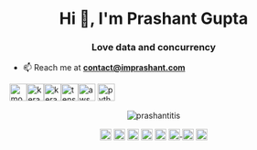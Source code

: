 <h1 align="center">Hi 👋, I'm Prashant Gupta</h1>
<h3 align="center">Love data and concurrency</h3>

- 📫 Reach me at **contact@imprashant.com**


<p align="left">  <img src=https://icongr.am/devicon/mongodb-original.svg?size=35&color=fbff00 alt=mongo width="30" height="30"/><img src=https://icongr.am/simple/keras.svg?size=35&color=e31616&colored=false alt=keras width="30" height="30"/><img src=https://icongr.am/simple/pytorch.svg?size=35&color=fb8e8e&colored=false alt=keras width="30" height="30"/><img src=https://icongr.am/simple/tensorflow.svg?size=35&color=ffa500&colored=false alt=tensorflow width="30" height="30"/><img src=https://icongr.am/devicon/amazonwebservices-original.svg?size=35&color=fbff00 alt=aws width="30" height="30"/>  <img src=https://icongr.am/devicon/python-original.svg?size=35&color=fbff00 alt=python width="30" height="30"/> </p><p align="center"> <img src=https://github-readme-stats.vercel.app/api?username=prashantitis&show_icons=true alt=prashantitis /> </p>

<p align="center">
<a href=https://dev.to/prashantitis target="blank"><img align="center" src=https://cdn.jsdelivr.net/npm/simple-icons@3.0.1/icons/dev-dot-to.svg alt="prashantitis" height="20" width="20" /></a>
<a href=https://twitter.com/prashantitis target="blank"><img align="center" src=https://cdn.jsdelivr.net/npm/simple-icons@3.0.1/icons/twitter.svg alt="prashantitis" height="20" width="20" /></a>
<a href=https://linkedin.com/in/prashantitis target="blank"><img align="center" src=https://cdn.jsdelivr.net/npm/simple-icons@3.0.1/icons/linkedin.svg alt="prashantitis" height="20" width="20" /></a>
<a href=https://stackoverflow.com/prashantitis target="blank"><img align="center" src=https://cdn.jsdelivr.net/npm/simple-icons@3.0.1/icons/stackoverflow.svg alt="prashantitis" height="20" width="20" /></a>
<a href=https://kaggle.com/prashantitis target="blank"><img align="center" src=https://cdn.jsdelivr.net/npm/simple-icons@3.0.1/icons/kaggle.svg alt="prashantitis" height="20" width="20" /></a>
<a href=http://arxiv.org/a/gupta_p_1 target="blank"><img align="center" src=https://cdn.jsdelivr.net/npm/simple-icons@3.0.1/icons/arxiv.svg alt="prashantitis" height="20" width="20" />
<a href=https://fb.com/prashantitis target="blank"><img align="center" src=https://cdn.jsdelivr.net/npm/simple-icons@3.0.1/icons/facebook.svg alt="prashantitis" height="20" width="20" /></a>
<a href=https://instagram.com/prashantitis target="blank"><img align="center" src=https://cdn.jsdelivr.net/npm/simple-icons@3.0.1/icons/instagram.svg alt="prashantitis" height="20" width="20" />
  
  
  </a>
</p>
